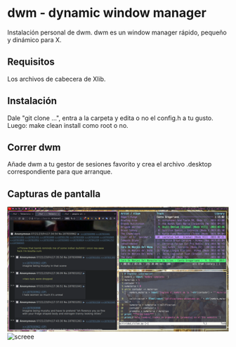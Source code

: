 dwm - dynamic window manager
============================
Instalación personal de dwm.
dwm es un window manager rápido, pequeño y dinámico para X.

Requisitos
------------
Los archivos de cabecera de Xlib.

Instalación
------------
Dale "git clone ...", entra a la carpeta y edita o no el config.h a tu gusto. Luego:
    make clean install
como root o no. 

Correr dwm
-----------
Añade dwm a tu gestor de sesiones favorito y crea el archivo .desktop correspondiente para que arranque.

Capturas de pantalla
--------------------
![screenold](https://github.com/josuemosqueira/dwm/blob/main/2023-07-21-201002_1920x1080_scrot.png)
![screee](https://files.catbox.moe/06dobj.png)
